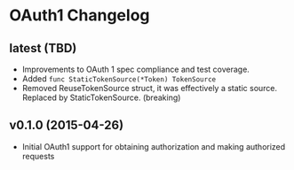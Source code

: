 # OAuth1 Changelog

## latest (TBD)

* Improvements to OAuth 1 spec compliance and test coverage.
* Added `func StaticTokenSource(*Token) TokenSource`
* Removed ReuseTokenSource struct, it was effectively a static source. Replaced by StaticTokenSource. (breaking)

## v0.1.0 (2015-04-26)

* Initial OAuth1 support for obtaining authorization and making authorized requests